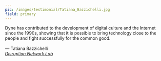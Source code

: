 ```yaml
---
pic: /images/testimonial/Tatiana_Bazzichelli.jpg
field: primary
---
```

Dyne has contributed to the development of digital culture and the Internet since the 1990s, showing that it is possible to bring technology close to the people and fight successfully for the common good.
<br/>
<br/>
— Tatiana Bazzichelli<br/>
_[Disruption Network Lab](https://www.disruptionlab.org)_
